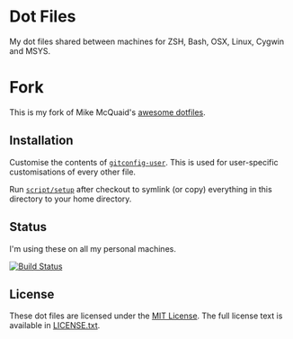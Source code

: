 # Dot Files
My dot files shared between machines for ZSH, Bash, OSX, Linux, Cygwin and MSYS.

# Fork

This is my fork of Mike McQuaid's [awesome dotfiles](https://github.com/MikeMcQuaid/dotfiles).

## Installation
Customise the contents of [`gitconfig-user`](https://github.com/Mikesplain/dotfiles/blob/master/gitconfig-user).
This is used for user-specific customisations of every other file.

Run [`script/setup`](https://github.com/MikeSplain/dotfiles/blob/master/script/setup)
after checkout to symlink (or copy) everything in this directory to your home directory.

## Status
I'm using these on all my personal machines.

[![Build Status](https://travis-ci.org/MikeSplain/dotfiles.svg?branch=master)](https://travis-ci.org/MikeSplain/dotfiles)



## License
These dot files are licensed under the [MIT License](http://en.wikipedia.org/wiki/MIT_License).
The full license text is available in [LICENSE.txt](https://github.com/MikeMcQuaid/dotfiles/blob/master/LICENSE.txt).
